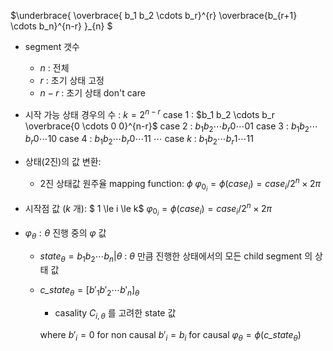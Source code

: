 $\underbrace{
\overbrace{ b_1 b_2 \cdots  b_r}^{r} \overbrace{b_{r+1} \cdots b_n}^{n-r}
}_{n}   $
- segment 갯수
    - $n$ : 전체
    - $r$ : 초기 상태 고정
    - $n-r$ : 초기 상태 don't care

- 시작 가능 상태 경우의 수 : $k=2^{n-r}$
    case 1 : $b_1 b_2 \cdots b_r \overbrace{0 \cdots 0 0}^{n-r}$
    case 2 : $b_1 b_2 \cdots b_r 0 \cdots 0 1$
    case 3 : $b_1 b_2 \cdots b_r 0 \cdots 1 0$
    case 4 : $b_1 b_2 \cdots b_r 0 \cdots 1 1$
    $\cdots$
    case $k$ : $b_1 b_2 \cdots b_r 1 \cdots 1 1$

- 상태(2진)의 값 변환:
    - 2진 상태값 원주율 mapping function: $\phi$
    $\varphi_{0_i} = \phi(case_i) = \mathit{case}_i / 2^n \times 2\pi$

- 시작점 값 ($k$ 개): $ 1 \le i \le k$
    $\varphi_{0_i} = \phi(case_i) = \mathit{case}_i / 2^n \times 2\pi$

- $\varphi_\theta : \theta$ 진행 중의 $\varphi$ 값
    - $\mathit{state}_\theta = b_1 b_2 \cdots  b_n | \theta$ : $\theta$ 만큼 진행한 상태에서의 모든 child segment 의 상태 값

    - $\mathit{c\_state}_\theta = [b'_1 b'_2 \cdots  b'_n ]_\theta$
        - casality $C_{i, \theta}$ 를 고려한 state 값        

        where
                $b'_i = 0$ for non causal
                $b'_i = b_i$ for causal
    $\varphi_\theta = \phi(\mathit{c\_state}_\theta)$ 
